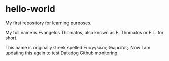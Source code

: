 # hello-world
My first repository for learning purposes.

My full name is Evangelos Thomatos, also known as E. Thomatos or E.T. for short.

This name is originally Greek spelled Ευαγγελος Θωματος.
Now I am updating this again  to test Datadog Github monitoring.
